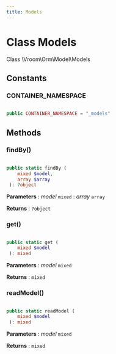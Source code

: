 ```yaml
---
title: Models
---
```


# Class Models

Class \Vroom\Orm\Model\Models

## Constants

### CONTAINER_NAMESPACE

```php

public CONTAINER_NAMESPACE = "_models"

```

## Methods

### findBy()

```php

public static findBy ( 
    mixed $model, 
    array $array
 ): ?object
```

**Parameters**
: _model_ <code>mixed</code>
: _array_ <code>array</code>

**Returns**
: <code>?object</code>

### get()

```php

public static get ( 
    mixed $model
 ): mixed
```

**Parameters**
: _model_ <code>mixed</code>

**Returns**
: <code>mixed</code>

### readModel()

```php

public static readModel ( 
    mixed $model
 ): mixed
```

**Parameters**
: _model_ <code>mixed</code>

**Returns**
: <code>mixed</code> 




